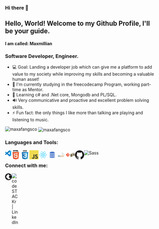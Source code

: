 ### Hi there 👋

<!--
**happiguru/happiguru** is a ✨ _special_ ✨ repository because its `README.md` (this file) appears on your GitHub profile.

Here are some ideas to get you started:

- 🔭 I’m currently working on PL/SQL and mongoDB
- 🌱 I’m currently learning C# and .NET framework
- 👯 I’m looking to collaborate on NextJS Projects
- 🤔 I’m looking for help with Mechine learning and AI
- 💬 Ask me about Javascript, c#, Java and Databases (SQL, NOSQL AND PL/SQL)
- 📫 How to reach me: maxafangsco@gmail.com
- 😄 Pronouns: He/Him
- ⚡ Fun fact: Loves watching funny videos
-->
## Hello, World! Welcome to my Github Profile, I'll be your guide.
#### I am called: Maxmillian

### Software Developer, Engineer.
- 💻 Goal: Landing a developer job which can give me a platform to add value to my society while improving my skills and becoming a valuable human asset!
- 🔭 I'm currently studying in the freecodecamp Program, working part-time as Mentor.
- 🌱 Learning c# and .Net core, Mongodb and PL/SQL.
- 🔊 Very communicative and proactive and excellent problem solving skills.
- ⚡ Fun fact: the only things I like more than talking are playing and listening to music.

<!-- ![Stanley's github stats](https://github-readme-stats.vercel.app/api?username=happiguru&show_icons=true&hide_border=true)
<img align="right" src="https://github-readme-stats.vercel.app/api/top-langs/?username=happiguru&layout=compact&theme=vue" /> -->
<p>
  <img align="left" src="https://github-readme-stats.vercel.app/api/top-langs/?username=maxafangsco&layout=compact&hide=php,smarty&bg_color=30,e96443,904e95&title_color=fff&text_color=fff" alt="maxafangsco" />&nbsp;<img align="center" src="https://github-readme-stats.vercel.app/api?username=maxafangsco&show_icons=true&count_private=true&show_icons=true&hide=php&bg_color=30,e96443,904e95&title_color=fff&text_color=fff" alt="maxafangsco" />
</p>

### Languages and Tools:

<img align="left" alt="Visual Studio Code" width="20px" src="https://raw.githubusercontent.com/github/explore/80688e429a7d4ef2fca1e82350fe8e3517d3494d/topics/visual-studio-code/visual-studio-code.png" />
<img align="left" alt="HTML5" width="30px" src="https://raw.githubusercontent.com/github/explore/80688e429a7d4ef2fca1e82350fe8e3517d3494d/topics/html/html.png" />
<img align="left" alt="CSS3" width="30px" src="https://raw.githubusercontent.com/github/explore/80688e429a7d4ef2fca1e82350fe8e3517d3494d/topics/css/css.png" />
<img align="left" alt="JavaScript" width="30px" src="https://raw.githubusercontent.com/github/explore/80688e429a7d4ef2fca1e82350fe8e3517d3494d/topics/javascript/javascript.png" />
<img align="left" alt="React" width="30px" src="https://raw.githubusercontent.com/github/explore/80688e429a7d4ef2fca1e82350fe8e3517d3494d/topics/react/react.png" />
<img align="left" alt="SQL" width="30px" src="https://raw.githubusercontent.com/github/explore/80688e429a7d4ef2fca1e82350fe8e3517d3494d/topics/sql/sql.png" />
<img align="left" alt="MySQL" width="30px" src="https://raw.githubusercontent.com/github/explore/80688e429a7d4ef2fca1e82350fe8e3517d3494d/topics/mysql/mysql.png" />
<img align="left" alt="Git" width="30px" src="https://raw.githubusercontent.com/github/explore/80688e429a7d4ef2fca1e82350fe8e3517d3494d/topics/git/git.png" />
<img align="left" alt="GitHub" width="30px" src="https://raw.githubusercontent.com/github/explore/78df643247d429f6cc873026c0622819ad797942/topics/github/github.png" />
<img title="Sass" alt="Sass" width="30" src="https://sass-lang.com/assets/img/styleguide/color-1c4aab2b.png">
<br/>

### Connect with me:
[<img align="left" alt="codeSTACKr.com" width="22px" color="fff" src="https://raw.githubusercontent.com/iconic/open-iconic/master/svg/globe.svg"/>](https://maxfangsco.me)
[<img align="left" alt="codeSTACKr | LinkedIn" width="22px" color="fff" src="https://cdn.jsdelivr.net/npm/simple-icons@v3/icons/linkedin.svg" />](https://www.linkedin.com/in/maxmillian-afanga/)
<br/>
